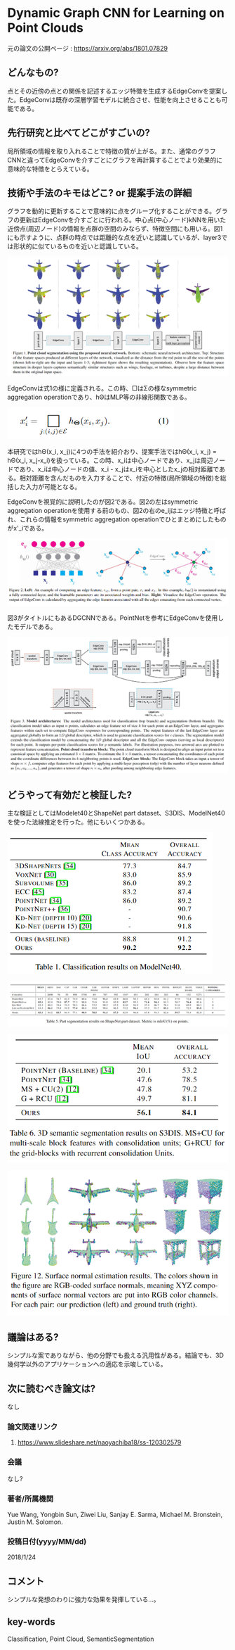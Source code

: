 # Dynamic Graph CNN for Learning on Point Clouds

元の論文の公開ページ : https://arxiv.org/abs/1801.07829

## どんなもの?
点とその近傍の点との関係を記述するエッジ特徴を生成するEdgeConvを提案した。EdgeConvは既存の深層学習モデルに統合させ、性能を向上させることも可能である。

## 先行研究と比べてどこがすごいの?
局所領域の情報を取り入れることで特徴の質が上がる。また、通常のグラフCNNと違ってEdgeConvを介すごとにグラフを再計算することでより効果的に意味的な特徴をとらえている。

## 技術や手法のキモはどこ? or 提案手法の詳細
グラフを動的に更新することで意味的に点をグループ化することができる。グラフの更新はEdgeConvを介すごとに行われる。中心点(中心ノード)kNNを用いた近傍点(周辺ノード)の情報を点群の空間のみならず、特徴空間にも用いる。図1にも示すように、点群の時点では距離的な点を近いと認識しているが、layer3では形状的に似ているものを近いと認識している。

![fig1](img/DGCfLoPC/fig1.png)

EdgeConvは式1の様に定義される。この時、□はΣの様なsymmetric aggregation operationであり、hΘはMLP等の非線形関数である。

![eq1](img/DGCfLoPC/eq1.png)

本研究ではhΘ(x_i, x_j)に4つの手法を紹介おり、提案手法ではhΘ(x_i, x_j) = hΘ(x_i, x_j-x_i)を扱っている。この時、x_iは中心ノードであり、x_jは周辺ノードであり、x_iは中心ノードの値、x_i - x_jはx_iを中心としたx_jの相対距離である。相対距離を含んだものを入力することで、付近の特徴(局所領域の特徴)を総括した入力が可能となる。

EdgeConvを視覚的に説明したのが図2である。図2の左はsymmetric aggregation operationを使用する前のもの、図2の右のe_ijはエッジ特徴と呼ばれ、これらの情報をsymmetric aggregation operationでひとまとめにしたものがx'_iである。

![fig2](img/DGCfLoPC/fig2.png)

図3がタイトルにもあるDGCNNである。PointNetを参考にEdgeConvを使用したモデルである。

![fig3](img/DGCfLoPC/fig3.png)

## どうやって有効だと検証した?
主な検証としてはModelet40とShapeNet part dataset、S3DIS、ModelNet40を使った法線推定を行った。他にもいくつかある。

![tab1](img/DGCfLoPC/tab1.png)

![tab5](img/DGCfLoPC/tab5.png)

![tab6](img/DGCfLoPC/tab6.png)

![fig12](img/DGCfLoPC/fig12.png)

## 議論はある?
シンプルな案でありながら、他の分野でも扱える汎用性がある。結論でも、3D幾何学以外のアプリケーションへの適応を示唆している。

## 次に読むべき論文は?
なし

### 論文関連リンク
1. https://www.slideshare.net/naoyachiba18/ss-120302579

### 会議
なし?

### 著者/所属機関
Yue Wang, Yongbin Sun, Ziwei Liu, Sanjay E. Sarma, Michael M. Bronstein, Justin M. Solomon.

### 投稿日付(yyyy/MM/dd)
2018/1/24

## コメント
シンプルな発想のわりに強力な効果を発揮している...。

## key-words
Classification, Point Cloud, SemanticSegmentation